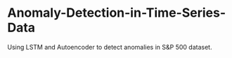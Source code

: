 # Anomaly-Detection-in-Time-Series-Data
Using LSTM and Autoencoder to detect anomalies in S&amp;P 500 dataset.
